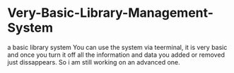 # Very-Basic-Library-Management-System
a basic library system 
You can use the system via teerminal, it is very basic and once you turn it off all the information and data you added or removed just dissappears. So i am still working on an advanced one.
